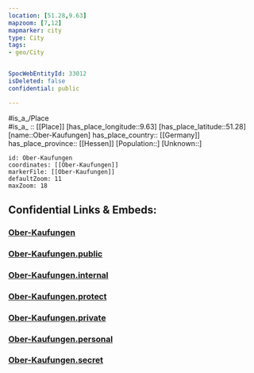 ```yaml
---
location: [51.28,9.63] 
mapzoom: [7,12] 
mapmarker: city 
type: City
tags:
- geo/City


SpocWebEntityId: 33012
isDeleted: false
confidential: public

---
```

#is_a_/Place  
#is_a_ :: [[Place]] 
[has_place_longitude::9.63] 
[has_place_latitude::51.28] 
[name::Ober-Kaufungen] 
has_place_country:: [[Germany]]  
has_place_province:: [[Hessen]] 
[Population::] 
[Unknown::] 


```leaflet
id: Ober-Kaufungen
coordinates: [[Ober-Kaufungen]] 
markerFile: [[Ober-Kaufungen]] 
defaultZoom: 11 
maxZoom: 18
```


## Confidential Links & Embeds: 

### [Ober-Kaufungen](/_Standards/Earth/Continent/Europe/Europe~Central/Germany/Germany~West/Hessen/counties~Hessen/Kassel-Kreis/cities~Kassel/Kaufungen/boroughs~Kaufungen/Ober-Kaufungen.md) 

### [Ober-Kaufungen.public](/_public/Earth/Continent/Europe/Europe~Central/Germany/Germany~West/Hessen/counties~Hessen/Kassel-Kreis/cities~Kassel/Kaufungen/boroughs~Kaufungen/Ober-Kaufungen.public.md) 

### [Ober-Kaufungen.internal](/_internal/Earth/Continent/Europe/Europe~Central/Germany/Germany~West/Hessen/counties~Hessen/Kassel-Kreis/cities~Kassel/Kaufungen/boroughs~Kaufungen/Ober-Kaufungen.internal.md) 

### [Ober-Kaufungen.protect](/_protect/Earth/Continent/Europe/Europe~Central/Germany/Germany~West/Hessen/counties~Hessen/Kassel-Kreis/cities~Kassel/Kaufungen/boroughs~Kaufungen/Ober-Kaufungen.protect.md) 

### [Ober-Kaufungen.private](/_private/Earth/Continent/Europe/Europe~Central/Germany/Germany~West/Hessen/counties~Hessen/Kassel-Kreis/cities~Kassel/Kaufungen/boroughs~Kaufungen/Ober-Kaufungen.private.md) 

### [Ober-Kaufungen.personal](/_personal/Earth/Continent/Europe/Europe~Central/Germany/Germany~West/Hessen/counties~Hessen/Kassel-Kreis/cities~Kassel/Kaufungen/boroughs~Kaufungen/Ober-Kaufungen.personal.md) 

### [Ober-Kaufungen.secret](/_secret/Earth/Continent/Europe/Europe~Central/Germany/Germany~West/Hessen/counties~Hessen/Kassel-Kreis/cities~Kassel/Kaufungen/boroughs~Kaufungen/Ober-Kaufungen.secret.md)

